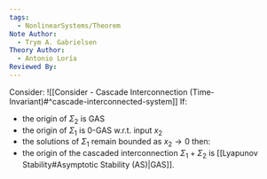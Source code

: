 ```yaml
---
tags:
  - NonlinearSystems/Theorem
Note Author:
  - Trym A. Gabrielsen
Theory Author:
  - Antonio Loría
Reviewed By:
---
```

Consider: ![[Consider - Cascade Interconnection (Time-Invariant)#^cascade-interconnected-system]]
If:
- the origin of $\Sigma_2$ is GAS
- the origin of $\Sigma_1$ is 0-GAS w.r.t. input $x_2$
- the solutions of $\Sigma_1$ remain bounded as $x_2\rightarrow0$
then:
- the origin of the cascaded interconnection $\Sigma_1+\Sigma_2$ is [[Lyapunov Stability#Asymptotic Stability (AS)|GAS]].


